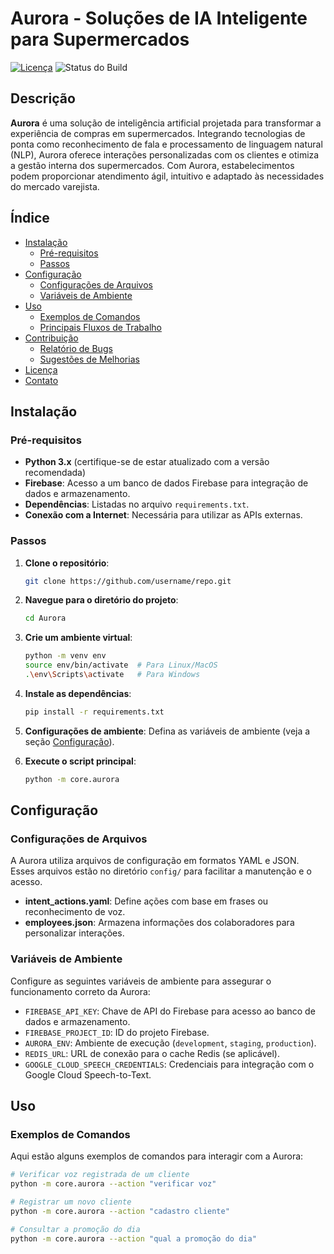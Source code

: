 # Aurora - Soluções de IA Inteligente para Supermercados

[![Licença](https://img.shields.io/badge/license-MIT-blue.svg)](LICENSE) ![Status do Build](https://img.shields.io/badge/build-passing-brightgreen)

## Descrição

**Aurora** é uma solução de inteligência artificial projetada para transformar a experiência de compras em supermercados. Integrando tecnologias de ponta como reconhecimento de fala e processamento de linguagem natural (NLP), Aurora oferece interações personalizadas com os clientes e otimiza a gestão interna dos supermercados. Com Aurora, estabelecimentos podem proporcionar atendimento ágil, intuitivo e adaptado às necessidades do mercado varejista.

## Índice

- [Instalação](#instalação)
  - [Pré-requisitos](#pré-requisitos)
  - [Passos](#passos)
- [Configuração](#configuração)
  - [Configurações de Arquivos](#configurações-de-arquivos)
  - [Variáveis de Ambiente](#variáveis-de-ambiente)
- [Uso](#uso)
  - [Exemplos de Comandos](#exemplos-de-comandos)
  - [Principais Fluxos de Trabalho](#principais-fluxos-de-trabalho)
- [Contribuição](#contribuição)
  - [Relatório de Bugs](#relatório-de-bugs)
  - [Sugestões de Melhorias](#sugestões-de-melhorias)
- [Licença](#licença)
- [Contato](#contato)

## Instalação

### Pré-requisitos

- **Python 3.x** (certifique-se de estar atualizado com a versão recomendada)
- **Firebase**: Acesso a um banco de dados Firebase para integração de dados e armazenamento.
- **Dependências**: Listadas no arquivo `requirements.txt`.
- **Conexão com a Internet**: Necessária para utilizar as APIs externas.

### Passos

1. **Clone o repositório**:

    ```bash
    git clone https://github.com/username/repo.git
    ```

2. **Navegue para o diretório do projeto**:

    ```bash
    cd Aurora
    ```

3. **Crie um ambiente virtual**:

    ```bash
    python -m venv env
    source env/bin/activate  # Para Linux/MacOS
    .\env\Scripts\activate   # Para Windows
    ```

4. **Instale as dependências**:

    ```bash
    pip install -r requirements.txt
    ```

5. **Configurações de ambiente**: Defina as variáveis de ambiente (veja a seção [Configuração](#configuração)).

6. **Execute o script principal**:

    ```bash
    python -m core.aurora
    ```

## Configuração

### Configurações de Arquivos

A Aurora utiliza arquivos de configuração em formatos YAML e JSON. Esses arquivos estão no diretório `config/` para facilitar a manutenção e o acesso.

- **intent_actions.yaml**: Define ações com base em frases ou reconhecimento de voz.
- **employees.json**: Armazena informações dos colaboradores para personalizar interações.

### Variáveis de Ambiente

Configure as seguintes variáveis de ambiente para assegurar o funcionamento correto da Aurora:

- `FIREBASE_API_KEY`: Chave de API do Firebase para acesso ao banco de dados e armazenamento.
- `FIREBASE_PROJECT_ID`: ID do projeto Firebase.
- `AURORA_ENV`: Ambiente de execução (`development`, `staging`, `production`).
- `REDIS_URL`: URL de conexão para o cache Redis (se aplicável).
- `GOOGLE_CLOUD_SPEECH_CREDENTIALS`: Credenciais para integração com o Google Cloud Speech-to-Text.

## Uso

### Exemplos de Comandos

Aqui estão alguns exemplos de comandos para interagir com a Aurora:

```bash
# Verificar voz registrada de um cliente
python -m core.aurora --action "verificar voz"

# Registrar um novo cliente
python -m core.aurora --action "cadastro cliente"

# Consultar a promoção do dia
python -m core.aurora --action "qual a promoção do dia"